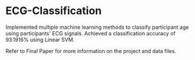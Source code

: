 # ECG-Classification
Implemented multiple machine learning methods to classify participant age using participants' ECG signals. Achieved a classification accuracy of 93.1916% using Linear SVM.

Refer to Final Paper for more information on the project and data files.
